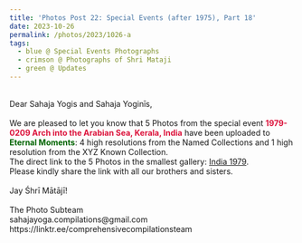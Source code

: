 ```yaml
---
title: 'Photos Post 22: Special Events (after 1975), Part 18'
date: 2023-10-26
permalink: /photos/2023/1026-a
tags:
  - blue @ Special Events Photographs
  - crimson @ Photographs of Shri Mataji
  - green @ Updates
---
```


<p>
<br>
Dear Sahaja Yogis and Sahaja Yoginīs,<br>
<br>
We are pleased to let you know that 5 Photos from the special event <font color="Crimson"><b>1979-0209 Arch into the Arabian Sea, Kerala, India</b></font> have been uploaded to <font color="DarkGreen"><b>Eternal Moments</b></font>: 4 high resolutions from the Named Collections and 1 high resolution from the XYZ Known Collection.<br>
The direct link to the 5 Photos in the smallest gallery: <a href="https://eternalmoments.smugmug.com/Countries/India/1979"> India 1979</a>.<br> 
Please kindly share the link with all our brothers and sisters.<br>

<br>
Jay Śhrī Mātājī!<br>
<br>
The Photo Subteam<br>
sahajayoga.compilations@gmail.com<br>
https://linktr.ee/comprehensivecompilationsteam
</p>